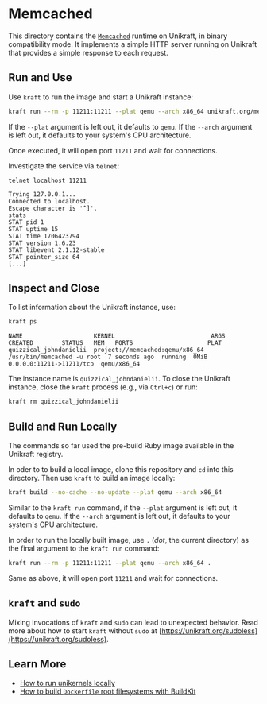 # Memcached

This directory contains the [`Memcached`](https://memcached.org/) runtime on Unikraft, in binary compatibility mode.
It implements a simple HTTP server running on Unikraft that provides a simple response to each request.

## Run and Use

Use `kraft` to run the image and start a Unikraft instance:

```bash
kraft run --rm -p 11211:11211 --plat qemu --arch x86_64 unikraft.org/memcached:1.6
```

If the `--plat` argument is left out, it defaults to `qemu`.
If the `--arch` argument is left out, it defaults to your system's CPU architecture.

Once executed, it will open port `11211` and wait for connections.

Investigate the service via `telnet`:

```console
telnet localhost 11211
```

```text
Trying 127.0.0.1...
Connected to localhost.
Escape character is '^]'.
stats
STAT pid 1
STAT uptime 15
STAT time 1706423794
STAT version 1.6.23
STAT libevent 2.1.12-stable
STAT pointer_size 64
[...]
```

## Inspect and Close

To list information about the Unikraft instance, use:

```bash
kraft ps
```

```text
NAME                    KERNEL                           ARGS                        CREATED        STATUS   MEM   PORTS                     PLAT
quizzical_johndanielii  project://memcached:qemu/x86_64  /usr/bin/memcached -u root  7 seconds ago  running  0MiB  0.0.0.0:11211->11211/tcp  qemu/x86_64
```

The instance name is `quizzical_johndanielii`.
To close the Unikraft instance, close the `kraft` process (e.g., via `Ctrl+c`) or run:

```bash
kraft rm quizzical_johndanielii
```

## Build and Run Locally

The commands so far used the pre-build Ruby image available in the Unikraft registry.

In oder to to build a local image, clone this repository and `cd` into this directory.
Then use `kraft` to build an image locally:

```bash
kraft build --no-cache --no-update --plat qemu --arch x86_64
```

Similar to the `kraft run` command, if the `--plat` argument is left out, it defaults to `qemu`.
If the `--arch` argument is left out, it defaults to your system's CPU architecture.

In order to run the locally built image, use `.` (_dot_, the current directory)  as the final argument to the `kraft run` command:

```bash
kraft run --rm -p 11211:11211 --plat qemu --arch x86_64 .
```

Same as above, it will open port `11211` and wait for connections.

## `kraft` and `sudo`

Mixing invocations of `kraft` and `sudo` can lead to unexpected behavior.
Read more about how to start `kraft` without `sudo` at [https://unikraft.org/sudoless](https://unikraft.org/sudoless).

## Learn More

- [How to run unikernels locally](https://unikraft.org/docs/cli/running)
- [How to build `Dockerfile` root filesystems with BuildKit](https://unikraft.org/guides/building-dockerfile-images-with-buildkit)
